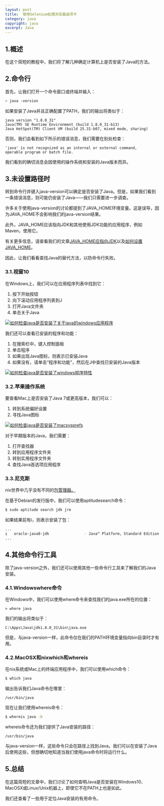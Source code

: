 ```yaml
---
layout: post
title:  使用Selenium处理浏览器选项卡
category: java
copyright: java
excerpt: Java
---
```


## 1.概述

在这个简短的教程中，我们将了解几种确定计算机上是否安装了Java的方法。

## 2.命令行

首先，让我们打开一个命令窗口或终端并输入：

```bash
> java -version
```

如果安装了Java并且正确配置了PATH，我们的输出将类似于：

```plaintext
java version "1.8.0_31"
Java(TM) SE Runtime Environment (build 1.8.0_31-b13)
Java HotSpot(TM) Client VM (build 25.31-b07, mixed mode, sharing)
```

否则，我们会看到如下所示的错误消息，我们需要在别处检查：

```plaintext
'java' is not recognized as an internal or external command,
operable program or batch file.
```

我们看到的确切消息会因使用的操作系统和安装的Java版本而异。

## 3.未设置路径时

转到命令行并键入java-version可以确定是否安装了Java。但是，如果我们看到一条错误消息，则可能仍安装了Java——我们只需要进一步调查。

许多关于使用java-version的讨论都提到了JAVA_HOME环境变量。这是误导，因为JAVA_HOME不会影响我们的java-version结果。

此外，JAVA_HOME应该指向JDK和其他使用JDK功能的应用程序，例如Maven，使用它。

有关更多信息，请查看我们的文章[JAVA_HOME应指向JDK](https://www.baeldung.com/maven-java-home-jdk-jre)以及[如何设置JAVA_HOME](https://www.baeldung.com/java-home-on-windows-7-8-10-mac-os-x-linux)。

因此，让我们看看查找Java的替代方法，以防命令行失败。

### 3.1.视窗10

在Windows上，我们可以在应用程序列表中找到它：

1.  按下开始按钮
2.  向下滚动应用程序列表到J
3.  打开Java文件夹
4.  单击关于Java

[![如何检查java是否安装了关于java的windows应用程序](https://www.baeldung.com/wp-content/uploads/2018/12/how_to_check_if_java_installed_windows_apps_about_java.jpg)](https://www.baeldung.com/wp-content/uploads/2018/12/how_to_check_if_java_installed_windows_apps_about_java.jpg)

我们还可以查看已安装的程序和功能：

1.  在搜索栏中，键入控制面板
2.  单击程序
3.  如果出现Java图标，则表示已安装Java
4.  如果没有，请单击“程序和功能”，然后在J中查找已安装的Java版本

[![如何检查java是否安装了windows程序特性](https://www.baeldung.com/wp-content/uploads/2018/12/how_to_check_if_java_installed_windows_programs_features.jpg)](https://www.baeldung.com/wp-content/uploads/2018/12/how_to_check_if_java_installed_windows_programs_features.jpg)

### 3.2.苹果操作系统

要查看Mac上是否安装了Java 7或更高版本，我们可以：

1.  转到系统偏好设置
2.  寻找Java图标

[![如何检查java是否安装了macsysprefs](https://www.baeldung.com/wp-content/uploads/2018/12/how_to_check_if_java_installed_mac_sys_prefs.jpg)](https://www.baeldung.com/wp-content/uploads/2018/12/how_to_check_if_java_installed_mac_sys_prefs.jpg)

对于早期版本的Java，我们需要：

1.  打开查找器
2.  转到应用程序文件夹
3.  转到实用程序文件夹
4.  查找Java首选项应用程序

### 3.3.尼克斯

nix世界中几乎没有不同的[包管理器。](https://www.tecmint.com/linux-package-management/)

在基于Debian的发行版中，我们可以使用aptitudesearch命令：

```bash
$ sudo aptitude search jdk jre
```

如果结果前有i，则表示安装了包：

```bash
...
i   oracle-java8-jdk                - Java™ Platform, Standard Edition 8 Develop
...
```

## 4.其他命令行工具

除了java-version之外，我们还可以使用其他一些命令行工具来了解我们的Java安装。

### 4.1.Windowswhere命令

在Windows中，我们可以使用where命令来查找我们的java.exe所在的位置：

```plaintext
> where java
```

我们的输出将类似于：

```plaintext
C:\Apps\Java\jdk1.8.0_31\bin\java.exe
```

但是，与java-version一样，此命令仅在我们的PATH环境变量指向bin目录时才有用。

### 4.2.MacOSX和nixwhich和whereis

在nix系统或Mac上的终端应用程序中，我们可以使用which命令：

```bash
$ which java
```

输出告诉我们Java命令在哪里：

```plaintext
/usr/bin/java
```

现在让我们使用whereis命令：

```bash
$ whereis java -b
```

whereis命令还为我们提供了Java安装的路径：

```plaintext
/usr/bin/java
```

与java-version一样，这些命令只会在路径上找到Java。我们可以在安装了Java后使用这些，但想确切地知道当我们使用java命令时将运行什么。

## 5.总结

在这篇简短的文章中，我们讨论了如何查明Java是否安装在Windows10、MacOSX或Linux/Unix机器上，即使它不在PATH上也是如此。

我们还查看了一些用于定位Java安装的有用命令。
